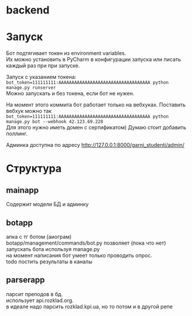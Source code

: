 # backend

# Запуск

Бот подтягивает токен из environment variables.  
Их можно установить в PyCharm в конфигурации запуска или писать каждый раз при при запуске.

Запуск с указанием токена:  
```bot_token=111111111:AAAAAAAAAAAAAAAAAAAAAAAAAAAAAAAAAAA python manage.py runserver```  
Можно запускать и без токена, если бот не нужен.


На момент этого коммита бот работает только на вебхуках. Поставить вебхук можно так
```bot_token=111111111:AAAAAAAAAAAAAAAAAAAAAAAAAAAAAAAAAAA python manage.py bot --webhook 42.123.69.228```  
Для этого нужно иметь домен с сертификатом) Думаю стоит добавить поллинг.


Админка доступна по адресу http://127.0.0.1:8000/garni_studenti/admin/

# Структура

## mainapp
 Содержит модели БД и админку
 
## botapp
  апка с тг ботом (аиограм)  
  botapp/management/commands/bot.py позволяет (пока что нет) запускать бота используя manage.py  
  на момент написания бот умеет только проводить опрос.  
  todo постить результаты в каналы
  
  
## parserapp
  парсит преподов в бд.   
  использует api.rozklad.org.  
  в идеале надо парсить rozklad.kpi.ua, но то потом и в другой репе
